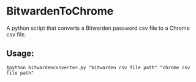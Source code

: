 # BitwardenToChrome
A python script that converts a Bitwarden password csv file to a Chrome csv  file.

## Usage:
```
$python bitwardenconverter.py "bitwarden csv file path" "chrome csv file path"
```
